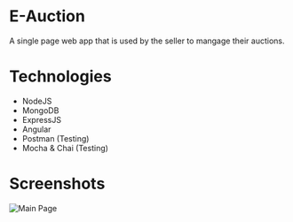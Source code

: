 # E-Auction
A single page web app that is used by the seller to mangage their auctions.
# Technologies
- NodeJS
- MongoDB
- ExpressJS
- Angular
- Postman (Testing)
- Mocha & Chai (Testing)
# Screenshots
![Main Page](https://i.imgur.com/baoOfhL.png "Main page view")
